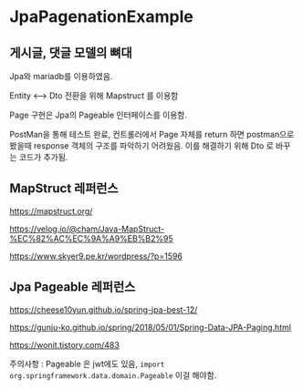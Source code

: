 # JpaPagenationExample

## 게시글, 댓글 모델의 뼈대

Jpa와 mariadb를 이용하였음.

Entity <--> Dto 전환을 위해 Mapstruct 를 이용함

Page 구현은 Jpa의 Pageable 인터페이스를 이용함. 


PostMan을 통해 테스트 완료, 컨트롤러에서 Page<Post> 자체를 return 하면 postman으로 봤을때 response 객체의 구조를 파악하기 어려웠음. 
이를 해결하기 위해 Dto 로 바꾸는 코드가 추가됨.


## MapStruct 레퍼런스

https://mapstruct.org/

https://velog.io/@cham/Java-MapStruct-%EC%82%AC%EC%9A%A9%EB%B2%95

https://www.skyer9.pe.kr/wordpress/?p=1596

## Jpa Pageable 레퍼런스

https://cheese10yun.github.io/spring-jpa-best-12/

https://gunju-ko.github.io/spring/2018/05/01/Spring-Data-JPA-Paging.html

https://wonit.tistory.com/483
  
 주의사항 : Pageable 은 jwt에도 있음, `import org.springframework.data.domain.Pageable` 이걸 해야함.
